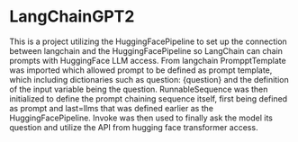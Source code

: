 # LangChainGPT2
 This is a project utilizing the HuggingFacePipeline to set up the connection between langchain and the HuggingFacePipeline so LangChain can chain prompts with HuggingFace LLM access. From langchain PrompptTemplate was imported which allowed prompt to be defined as prompt template, which including dictionaries such as question: {question} and the definition of the input variable being the question. RunnableSequence was then initialized to define the prompt chaining sequence itself, first being defined as prompt and last=llms that was defined earlier as the HuggingFacePipeline. Invoke was then used to finally ask the model its question and utilize the API from hugging face transformer access.

